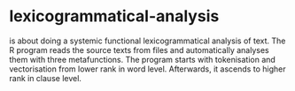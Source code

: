 # lexicogrammatical-analysis
 is about doing a systemic functional lexicogrammatical analysis of text. The R program reads the source texts from files and automatically analyses them with three metafunctions. The program starts with tokenisation and vectorisation from lower rank in word level. Afterwards, it ascends to higher rank in clause level.
